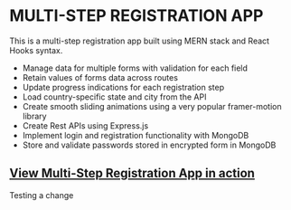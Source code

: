 # MULTI-STEP REGISTRATION APP

This is a multi-step registration app built using MERN stack and React Hooks syntax.

- Manage data for multiple forms with validation for each field
- Retain values of forms data across routes
- Update progress indications for each registration step
- Load country-specific state and city from the API
- Create smooth sliding animations using a very popular framer-motion library
- Create Rest APIs using Express.js
- Implement login and registration functionality with MongoDB
- Store and validate passwords stored in encrypted form in MongoDB

## [View Multi-Step Registration App in action](https://fast-harbor-06626.herokuapp.com/)

Testing a change
